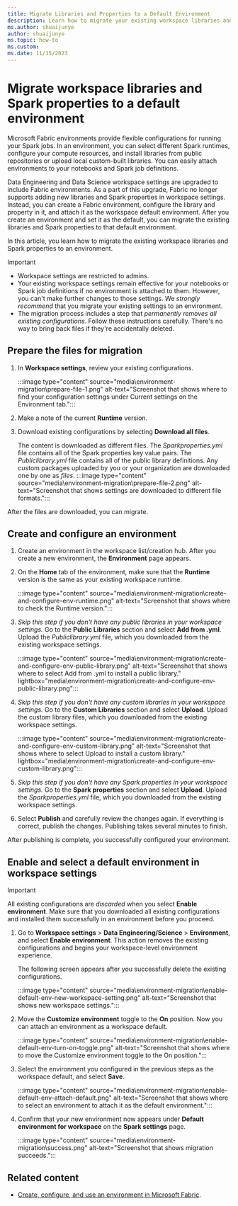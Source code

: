 ```yaml
---
title: Migrate Libraries and Properties to a Default Environment
description: Learn how to migrate your existing workspace libraries and Apache Spark properties to a default Fabric environment.
ms.author: shuaijunye
author: shuaijunye
ms.topic: how-to
ms.custom:
ms.date: 11/15/2023
---
```


# Migrate workspace libraries and Spark properties to a default environment

Microsoft Fabric environments provide flexible configurations for running your Spark jobs. In an environment, you can select different Spark runtimes, configure your compute resources, and install libraries from public repositories or upload local custom-built libraries. You can easily attach environments to your notebooks and Spark job definitions.

Data Engineering and Data Science workspace settings are upgraded to include Fabric environments. As a part of this upgrade, Fabric no longer supports adding new libraries and Spark properties in workspace settings. Instead, you can create a Fabric environment, configure the library and property in it, and attach it as the workspace default environment. After you create an environment and set it as the default, you can migrate the existing libraries and Spark properties to that default environment.

In this article, you learn how to migrate the existing workspace libraries and Spark properties to an environment.

> [!IMPORTANT]
>
> - Workspace settings are restricted to admins.
> - Your existing workspace settings remain effective for your notebooks or Spark job definitions if no environment is attached to them. However, you can't make further changes to those settings. We *strongly recommend* that you migrate your existing settings to an environment.
> - The migration process includes a step that *permanently removes all existing configurations*. Follow these instructions carefully. There's no way to bring back files if they're accidentally deleted.

## Prepare the files for migration

1. In **Workspace settings**, review your existing configurations.

   :::image type="content" source="media\environment-migration\prepare-file-1.png" alt-text="Screenshot that shows where to find your configuration settings under Current settings on the Environment tab.":::

1. Make a note of the current **Runtime** version.

1. Download existing configurations by selecting **Download all files**.

    The content is downloaded as different files. The *Sparkproperties.yml* file contains all of the Spark properties key value pairs. The *Publiclibrary.yml* file contains all of the public library definitions. Any custom packages uploaded by you or your organization are downloaded one by one as *files*.
    :::image type="content" source="media\environment-migration\prepare-file-2.png" alt-text="Screenshot that shows settings are downloaded to different file formats.":::

After the files are downloaded, you can migrate.

## Create and configure an environment

1. Create an environment in the workspace list/creation hub. After you create a new environment, the **Environment** page appears.

1. On the **Home** tab of the environment, make sure that the **Runtime** version is the same as your existing workspace runtime.

    :::image type="content" source="media\environment-migration\create-and-configure-env-runtime.png" alt-text="Screenshot that shows where to check the Runtime version.":::

1. *Skip this step if you don't have any public libraries in your workspace settings.* Go to the **Public Libraries** section and select **Add from .yml**. Upload the *Publiclibrary.yml* file, which you downloaded from the existing workspace settings.

    :::image type="content" source="media\environment-migration\create-and-configure-env-public-library.png" alt-text="Screenshot that shows where to select Add from .yml to install a public library." lightbox="media\environment-migration\create-and-configure-env-public-library.png":::

1. *Skip this step if you don't have any custom libraries in your workspace settings.* Go to the **Custom Libraries** section and select **Upload**. Upload the custom library files, which you downloaded from the existing workspace settings.

    :::image type="content" source="media\environment-migration\create-and-configure-env-custom-library.png" alt-text="Screenshot that shows where to select Upload to install a custom library." lightbox="media\environment-migration\create-and-configure-env-custom-library.png":::

1. *Skip this step if you don't have any Spark properties in your workspace settings.* Go to the **Spark properties** section and select **Upload**. Upload the *Sparkproperties.yml* file, which you downloaded from the existing workspace settings.

1. Select **Publish** and carefully review the changes again. If everything is correct, publish the changes. Publishing takes several minutes to finish.

After publishing is complete, you successfully configured your environment.

## Enable and select a default environment in workspace settings

> [!IMPORTANT]
> All existing configurations are *discarded* when you select **Enable environment**. Make sure that you downloaded all existing configurations and installed them successfully in an environment before you proceed.

1. Go to **Workspace settings** > **Data Engineering/Science** > **Environment**, and select **Enable environment**. This action removes the existing configurations and begins your workspace-level environment experience.

    The following screen appears after you successfully delete the existing configurations.

    :::image type="content" source="media\environment-migration\enable-default-env-new-workspace-setting.png" alt-text="Screenshot that shows new workspace settings.":::

1. Move the **Customize environment** toggle to the **On** position. Now you can attach an environment as a workspace default.

    :::image type="content" source="media\environment-migration\enable-default-env-turn-on-toggle.png" alt-text="Screenshot that shows where to move the Customize environment toggle to the On position.":::

1. Select the environment you configured in the previous steps as the workspace default, and select **Save**.

    :::image type="content" source="media\environment-migration\enable-default-env-attach-default.png" alt-text="Screenshot that shows where to select an environment to attach it as the default environment.":::

1. Confirm that your new environment now appears under **Default environment for workspace** on the **Spark settings** page.

    :::image type="content" source="media\environment-migration\success.png" alt-text="Screenshot that shows migration succeeds.":::

## Related content

- [Create, configure, and use an environment in Microsoft Fabric](create-and-use-environment.md).
